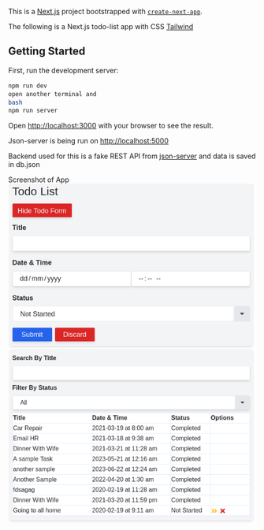 This is a [Next.js](https://nextjs.org/) project bootstrapped with [`create-next-app`](https://github.com/vercel/next.js/tree/canary/packages/create-next-app).

The following is a Next.js todo-list app with CSS [Tailwind](tailwindcss.com)

## Getting Started

First, run the development server:

```bash
npm run dev
open another terminal and
bash
npm run server
```

Open [http://localhost:3000](http://localhost:3000) with your browser to see the result.

Json-server is being run on [http://localhost:5000](http://localhost:5000)

Backend used for this is a fake REST API from [json-server](https://github.com/typicode/json-server)
and data is saved in db.json


Screenshot of App
![Image of App](images/app.png)